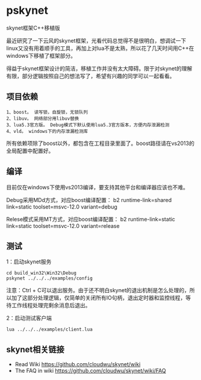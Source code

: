 # pskynet
skynet框架C++移植版

最近研究了一下云风的skynet框架，光看代码总觉得不是很明白，想调试一下linux又没有用着顺手的工具，再加上对lua不是太熟，所以花了几天时间用C++在windows下移植了框架部分。

得益于skynet框架设计的简洁，移植工作并没有太大障碍。限于对skynet的理解有限，部分逻辑按照自己的想法写了，希望有兴趣的同学可以一起看看。

## 项目依赖

```
1、boost。 读写锁，自旋锁，无锁队列
2、libuv。 网络部分用libuv替换
3、lua5.3官方版。 Debug模式下默认使用lua5.3官方版本，方便内存泄漏检测
4、vld。 windows下的内存泄漏检测库
```
所有依赖项除了boost以外，都包含在工程目录里面了。boost路径请在vs2013的全局配置中配置好。

## 编译

目前仅在windows下使用vs2013编译，要支持其他平台和编译器应该也不难。

Debug采用MDd方式，对应boost编译配置：
b2 runtime-link=shared link=static toolset=msvc-12.0 variant=debug

Relese模式采用MT方式，对应boost编译配置：
b2 runtime-link=static link=static toolset=msvc-12.0 variant=release

## 测试

1：启动skynet服务
```
cd build_win32\Win32\Debug
pskynet ../../../examples/config
```
注意：Ctrl + C可以退出服务。由于还不明白skynet的退出机制是怎么处理的，所以加了这部分处理逻辑，仅简单的关闭所有IO句柄，退出定时器和监控线程，等待工作线程处理完剩余消息后退出。

2：启动测试客户端
```
lua ../../../examples/client.lua
```
## skynet相关链接

* Read Wiki https://github.com/cloudwu/skynet/wiki
* The FAQ in wiki https://github.com/cloudwu/skynet/wiki/FAQ
